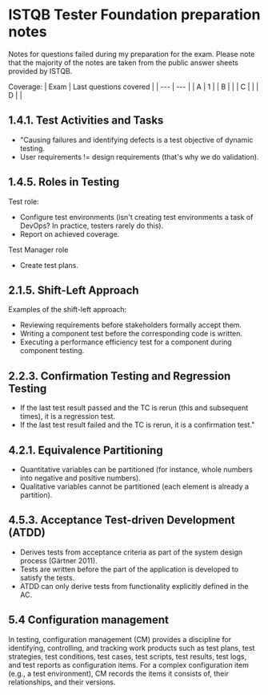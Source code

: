 # ISTQB Tester Foundation preparation notes
Notes for questions failed during my preparation for the exam. Please note that the majority of the notes are taken from the public answer sheets provided by ISTQB.

Coverage:
| Exam | Last questions covered |
| --- | --- |
| A   |  1   |
| B   |     |
| C   |     |
| D   |     |

## 1.4.1. Test Activities and Tasks
* "Causing failures and identifying defects is a test objective of dynamic testing. 
* User requirements != design requirements (that's why we do validation).

## 1.4.5. Roles in Testing

Test role:
* Configure test environments (isn't creating test environments a task of DevOps? In practice, testers rarely do this).
* Report on achieved coverage.

Test Manager role
* Create test plans.

## 2.1.5. Shift-Left Approach
Examples of the shift-left approach:
* Reviewing requirements before stakeholders formally accept them.
* Writing a component test before the corresponding code is written.
* Executing a performance efficiency test for a component during component testing.

## 2.2.3. Confirmation Testing and Regression Testing
* If the last test result passed and the TC is rerun (this and subsequent times), it is a regression test.
* If the last test result failed and the TC is rerun, it is a confirmation test."

## 4.2.1. Equivalence Partitioning
* Quantitative variables can be partitioned (for instance, whole numbers into negative and positive numbers).
* Qualitative variables cannot be partitioned (each element is already a partition).

## 4.5.3. Acceptance Test-driven Development (ATDD)
* Derives tests from acceptance criteria as part of the system design process (Gärtner 2011).
* Tests are written before the part of the application is developed to satisfy the tests.
* ATDD can only derive tests from functionality explicitly defined in the AC.

## 5.4 Configuration management
In testing, configuration management (CM) provides a discipline for identifying, controlling, and tracking work products such as test plans, test strategies, test conditions, test cases, test scripts, test results, test logs, and test reports as configuration items. For a complex configuration item (e.g., a test environment), CM records the items it consists of, their relationships, and their versions.
